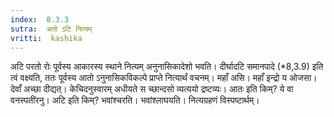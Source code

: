 ```yaml
---
index:  8.3.3
sutra:  अतो ऽटि नित्यम्
vritti:  kashika 
---
```


अटि परतो रोः पूर्वस्य आकारस्य स्थाने नित्यम् अनुनासिकादेशो भवति। दीर्घादटि समानपादे (*8,3.9) इति त्वं वक्ष्यति, ततः पूर्वस्य आतो ऽनुनासिकविकल्पे प्राप्ते नित्यार्थं वचनम्। महाँ असि। महाँ इन्द्रो य ओजसा। देवाँ अच्छा दीद्यत्। केचिदनुस्वारम् अधीयते स च्छान्दसो व्यत्ययो द्रष्टव्यः। आतः इति किम्? ये वा वनस्पतींरनु। अटि इति किम्? भवांश्चरति। भवांश्लाघयति। नित्यग्रहणं विस्पष्टार्थम्।

